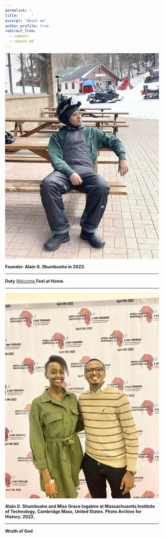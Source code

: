 ```yaml
---
permalink: /
title: "    " 
excerpt: "About me"
author_profile: true
redirect_from: 
  - /about/
  - /about.md
---
```







<img src="images/11CDC54A-A1AC-44F0-B759-41212D03B2B9.jpeg">


<b> Founder: Alain G. Shumbusho in 2023. </b>

<hr style="height:2px;border-width:0;color:gray;background-color:gray">




<b> Duty </b>  <a href=" https://phdcsseiden.github.io/Duty/ ">  Welcome  </a>  <b> Feel at Home. </b>




<hr style="height:2px;border-width:0;color:gray;background-color:gray">


<img src="images/IMG_6246.jpg">

<b> Alain G. Shumbusho and Miss Grace Ingabire at Massachusetts Institute of Technology, Cambridge Mass, United States. Photo Archive for History. 2022. </b>




<hr style="height:2px;border-width:0;color:gray;background-color:gray">




<b> Wrath of God </b>







                                 
                                 
                                 
                                 
                                 
                                
